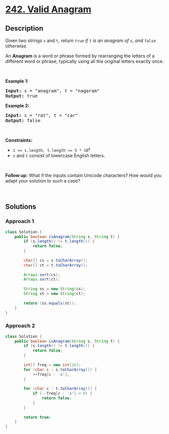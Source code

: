 <!-- problem:start -->

# [242. Valid Anagram](https://leetcode.com/problems/valid-anagram)

## Description

<!-- description:start -->

<p>Given two strings <code>s</code> and <code>t</code>, return <code>true</code> <em>if</em> <code>t</code> <em>is an anagram of</em> <code>s</code><em>, and</em> <code>false</code> <em>otherwise</em>.</p>

<p>An <strong>Anagram</strong> is a word or phrase formed by rearranging the letters of a different word or phrase, typically using all the original letters exactly once.</p>
<p>&nbsp;</p>

<p><strong class="example">Example 1:</strong></p>
<pre>
<strong>Input:</strong> s = "anagram", t = "nagaram"
<strong>Output:</strong> true
</pre>

<p><strong class="example">Example 2:</strong></p>
<pre>
<strong>Input:</strong> s = "rat", t = "car"
<strong>Output:</strong> false
</pre>
<p>&nbsp;</p>

<p><strong>Constraints:</strong></p>
<ul>
    <li><code>1 &lt;= s.length, t.length &lt;= 5 * 10<sup>4</sup></code></li>
    <li><code>s</code> and <code>t</code> consist of lowercase English letters.</li>
</ul>
<p>&nbsp;</p>

<p><strong>Follow up:</strong> What if the inputs contain Unicode characters? How would you adapt your solution to such a case?</p>
<p>&nbsp;</p>

<!-- description:end -->

## Solutions

<!-- solution:start -->

### **Approach 1**

<!-- tabs:start -->

```java
class Solution {
    public boolean isAnagram(String s, String t) {
        if (s.length() != t.length()) {
            return false;
        }
        
        char[] cs = s.toCharArray();
        char[] ct = t.toCharArray();
        
        Arrays.sort(cs);
        Arrays.sort(ct);
        
        String ss = new String(cs);
        String st = new String(ct);
        
        return (ss.equals(st));
    }
}
```

<!-- tabs:end -->

### **Approach 2**

<!-- tabs:start -->

```java
class Solution {
    public boolean isAnagram(String s, String t) {
        if (s.length() != t.length()) {
            return false;
        }
        
        int[] freq = new int[26];
        for (char c : s.toCharArray()) {
            ++freq[c - 'a'];
        }
        
        for (char c : t.toCharArray()) {
            if (--freq[c - 'a'] < 0) {
                return false;
            }
        }
        
        return true;
    }
}
```

<!-- tabs:end -->

<!-- solution:end -->

<!-- problem:end -->